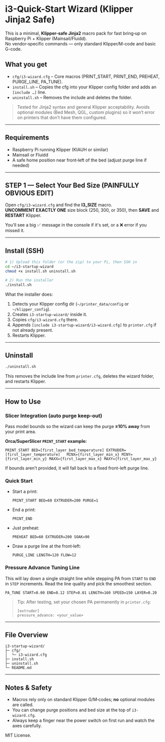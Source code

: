 # i3-Quick-Start Wizard (Klipper Jinja2 Safe)

This is a minimal, **Klipper-safe Jinja2** macro pack for fast bring‑up on Raspberry Pi + Klipper (Mainsail/Fluidd).  
No vendor‑specific commands — only standard Klipper/M-code and basic G-code.

## What you get
- `cfg/i3-wizard.cfg` – Core macros (PRINT_START, PRINT_END, PREHEAT, PURGE_LINE, PA_TUNE).
- `install.sh` – Copies the cfg into your Klipper config folder and adds an `[include …]` line.
- `uninstall.sh` – Removes the include and deletes the folder.

> Tested for Jinja2 syntax and general Klipper acceptability. Avoids optional modules (Bed Mesh, QGL, custom plugins) so it won’t error on printers that don’t have them configured.

---

## Requirements
- Raspberry Pi running Klipper (KIAUH or similar)
- Mainsail or Fluidd
- A safe home position near front‑left of the bed (adjust purge line if needed)

---

## STEP 1 — Select Your Bed Size (PAINFULLY OBVIOUS EDIT)
Open `cfg/i3-wizard.cfg` and find the **I3_SIZE** macro.  
**UNCOMMENT EXACTLY ONE** size block (250, 300, or 350), then **SAVE** and **RESTART** Klipper.

You'll see a big ✅ message in the console if it's set, or a ❌ error if you missed it.

---

## Install (SSH)
```bash
# 1) Upload this folder (or the zip) to your Pi, then SSH in
cd ~/i3-startup-wizard
chmod +x install.sh uninstall.sh

# 2) Run the installer
./install.sh
```

What the installer does:
1. Detects your Klipper config dir (`~/printer_data/config` or `~/klipper_config`).
2. Creates `i3-startup-wizard/` inside it.
3. Copies `cfg/i3-wizard.cfg` there.
4. Appends `[include i3-startup-wizard/i3-wizard.cfg]` to `printer.cfg` if not already present.
5. Restarts Klipper.

---

## Uninstall
```bash
./uninstall.sh
```

This removes the include line from `printer.cfg`, deletes the wizard folder, and restarts Klipper.

---

## How to Use


### Slicer Integration (auto purge keep-out)
Pass model bounds so the wizard can keep the purge **≥10% away** from your print area.

**Orca/SuperSlicer `PRINT_START` example:**

```
PRINT_START BED=[first_layer_bed_temperature] EXTRUDER=[first_layer_temperature]   MINX={first_layer_min_x} MINY={first_layer_min_y} MAXX={first_layer_max_x} MAXY={first_layer_max_y}
```

If bounds aren’t provided, it will fall back to a fixed front-left purge line.

### Quick Start
- Start a print:
  ```
  PRINT_START BED=60 EXTRUDER=200 PURGE=1
  ```
- End a print:
  ```
  PRINT_END
  ```
- Just preheat:
  ```
  PREHEAT BED=60 EXTRUDER=200 SOAK=90
  ```
- Draw a purge line at the front‑left:
  ```
  PURGE_LINE LENGTH=120 FLOW=12
  ```

### Pressure Advance Tuning Line
This will lay down a single straight line while stepping PA from `START` to `END` in `STEP` increments. Read the line quality and pick the smoothest section.
```
PA_TUNE START=0.00 END=0.12 STEP=0.01 LENGTH=160 SPEED=150 LAYER=0.20
```

> Tip: After testing, set your chosen PA permanently in `printer.cfg`:
> ```
> [extruder]
> pressure_advance: <your_value>
> ```

---

## File Overview
```
i3-startup-wizard/
├─ cfg/
│  └─ i3-wizard.cfg
├─ install.sh
├─ uninstall.sh
└─ README.md
```

---

## Notes & Safety
- Macros rely only on standard Klipper G/M‑codes; **no** optional modules are called.
- You can change purge positions and bed size at the top of `i3-wizard.cfg`.
- Always keep a finger near the power switch on first run and watch the axes carefully.

MIT License.

